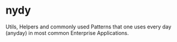 # nydy
Utils, Helpers and commonly used Patterns that one uses every day (anyday) in most common Enterprise Applications.
